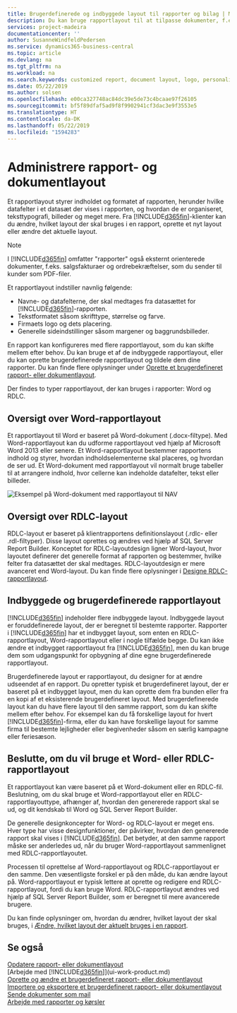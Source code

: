 ```yaml
---
title: Brugerdefinerede og indbyggede layout til rapporter og bilag | Microsoft Docs
description: Du kan bruge rapportlayout til at tilpasse dokumenter, f.eks. for at tilpasse skrifttype, logo eller sideindstillinger for PDF-filer, som du sender til kunderne.
services: project-madeira
documentationcenter: ''
author: SusanneWindfeldPedersen
ms.service: dynamics365-business-central
ms.topic: article
ms.devlang: na
ms.tgt_pltfrm: na
ms.workload: na
ms.search.keywords: customized report, document layout, logo, personalize
ms.date: 05/22/2019
ms.author: solsen
ms.openlocfilehash: e00ca327748ac84dc39e5de73c4bcaae97f26105
ms.sourcegitcommit: bf5f89dfaf5ad9f8f9902941cf3dac3e9f3553e5
ms.translationtype: HT
ms.contentlocale: da-DK
ms.lasthandoff: 05/22/2019
ms.locfileid: "1594283"
---
```

# <a name="managing-report-and-document-layouts"></a>Administrere rapport- og dokumentlayout
Et rapportlayout styrer indholdet og formatet af rapporten, herunder hvilke datafelter i et datasæt der vises i rapporten, og hvordan de er organiseret, teksttypografi, billeder og meget mere. Fra [!INCLUDE[d365fin](includes/d365fin_md.md)]-klienter kan du ændre, hvilket layout der skal bruges i en rapport, oprette et nyt layout eller ændre det aktuelle layout.

> [!NOTE]  
>   I [!INCLUDE[d365fin](includes/d365fin_md.md)] omfatter "rapporter" også eksternt orienterede dokumenter, f.eks. salgsfakturaer og ordrebekræftelser, som du sender til kunder som PDF-filer.

Et rapportlayout indstiller navnlig følgende:

* Navne- og datafelterne, der skal medtages fra datasættet for [!INCLUDE[d365fin](includes/d365fin_md.md)]-rapporten.
* Tekstformatet såsom skrifttype, størrelse og farve.
* Firmaets logo og dets placering.
* Generelle sideindstillinger såsom margener og baggrundsbilleder.

En rapport kan konfigureres med flere rapportlayout, som du kan skifte mellem efter behov. Du kan bruge et af de indbyggede rapportlayout, eller du kan oprette brugerdefinerede rapportlayout og tildele dem dine rapporter. Du kan finde flere oplysninger under [Oprette et brugerdefineret rapport- eller dokumentlayout](ui-how-create-custom-report-layout.md).

Der findes to typer rapportlayout, der kan bruges i rapporter: Word og RDLC.

## <a name="word-report-layout-overview"></a>Oversigt over Word-rapportlayout
Et rapportlayout til Word er baseret på Word-dokument (.docx-filtype). Med Word-rapportlayout kan du udforme rapportlayout ved hjælp af Microsoft Word 2013 eller senere. Et Word-rapportlayout bestemmer rapportens indhold og styrer, hvordan indholdselementerne skal placeres, og hvordan de ser ud. Et Word-dokument med rapportlayout vil normalt bruge tabeller til at arrangere indhold, hvor cellerne kan indeholde datafelter, tekst eller billeder.

 ![Eksempel på Word-dokument med rapportlayout til NAV](media/nav_wordreportlayout_edit_in_word_example.png "NAV_WordReportLayout_Edit_In_Word_Example")  

## <a name="rdlc-layout-overview"></a>Oversigt over RDLC-layout
RDLC-layout er baseret på klientrapportens definitionslayout (.rdlc- eller .rdl-filtyper). Disse layout oprettes og ændres ved hjælp af SQL Server Report Builder. Konceptet for RDLC-layoutdesign ligner Word-layout, hvor layoutet definerer det generelle format af rapporten og bestemmer, hvilke felter fra datasættet der skal medtages. RDLC-layoutdesign er mere avanceret end Word-layout. Du kan finde flere oplysninger i [Designe RDLC-rapportlayout](/dynamics-nav/Designing-RDLC-Report-Layouts).

## <a name="built-in-and-custom-report-layouts"></a>Indbyggede og brugerdefinerede rapportlayout
[!INCLUDE[d365fin](includes/d365fin_md.md)] indeholder flere indbyggede layout. Indbyggede layout er foruddefinerede layout, der er beregnet til bestemte rapporter. Rapporter i [!INCLUDE[d365fin](includes/d365fin_md.md)] har et indbygget layout, som enten en RDLC-rapportlayout, Word-rapportlayout eller i nogle tilfælde begge. Du kan ikke ændre et indbygget rapportlayout fra [!INCLUDE[d365fin](includes/d365fin_md.md)], men du kan bruge dem som udgangspunkt for opbygning af dine egne brugerdefinerede rapportlayout.

Brugerdefinerede layout er rapportlayout, du designer for at ændre udseendet af en rapport. Du opretter typisk et brugerdefineret layout, der er baseret på et indbygget layout, men du kan oprette dem fra bunden eller fra en kopi af et eksisterende brugerdefineret layout. Med brugerdefinerede layout kan du have flere layout til den samme rapport, som du kan skifte mellem efter behov. For eksempel kan du få forskellige layout for hvert [!INCLUDE[d365fin](includes/d365fin_md.md)]-firma, eller du kan have forskellige layout for samme firma til bestemte lejligheder eller begivenheder såsom en særlig kampagne eller feriesæson.

## <a name="deciding-whether-to-use-a-word-or-rdlc-report-layout"></a>Beslutte, om du vil bruge et Word- eller RDLC-rapportlayout
Et rapportlayout kan være baseret på et Word-dokument eller en RDLC-fil. Beslutning, om du skal bruge et Word-rapportlayout eller en RDLC-rapportlayouttype, afhænger af, hvordan den genererede rapport skal se ud, og dit kendskab til Word og SQL Server Report Builder.

De generelle designkoncepter for Word- og RDLC-layout er meget ens. Hver type har visse designfunktioner, der påvirker, hvordan den genererede rapport skal vises i [!INCLUDE[d365fin](includes/d365fin_md.md)]. Det betyder, at den samme rapport måske ser anderledes ud, når du bruger Word-rapportlayout sammenlignet med RDLC-rapportlayoutet.

Processen til oprettelse af Word-rapportlayout og RDLC-rapportlayout er den samme. Den væsentligste forskel er på den måde, du kan ændre layout på. Word-rapportlayout er typisk lettere at oprette og redigere end RDLC-rapportlayout, fordi du kan bruge Word. RDLC-rapportlayout ændres ved hjælp af SQL Server Report Builder, som er beregnet til mere avancerede brugere.

Du kan finde oplysninger om, hvordan du ændrer, hvilket layout der skal bruges, i [Ændre, hvilket layout der aktuelt bruges i en rapport](ui-how-change-layout-currently-used-report.md).

## <a name="see-also"></a>Se også
[Opdatere rapport- eller dokumentlayout](ui-update-report-layouts.md)  
[Arbejde med [!INCLUDE[d365fin](includes/d365fin_md.md)]](ui-work-product.md)  
[Oprette og ændre et brugerdefineret rapport- eller dokumentlayout](ui-how-create-custom-report-layout.md)  
[Importere og eksportere et brugerdefineret rapport- eller dokumentlayout](ui-how-import-and-export-report-layout.md)  
[Sende dokumenter som mail](ui-how-send-documents-email.md)  
[Arbejde med rapporter og kørsler](ui-work-report.md)  
